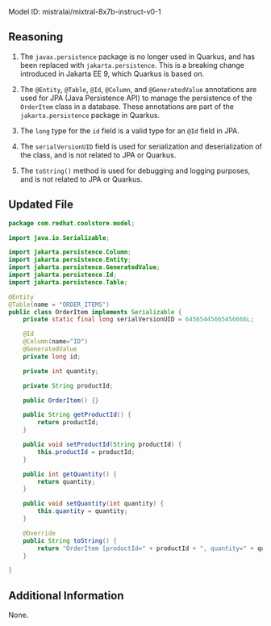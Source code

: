 Model ID: mistralai/mixtral-8x7b-instruct-v0-1

## Reasoning

1. The `javax.persistence` package is no longer used in Quarkus, and has been replaced with `jakarta.persistence`. This is a breaking change introduced in Jakarta EE 9, which Quarkus is based on.

2. The `@Entity`, `@Table`, `@Id`, `@Column`, and `@GeneratedValue` annotations are used for JPA (Java Persistence API) to manage the persistence of the `OrderItem` class in a database. These annotations are part of the `jakarta.persistence` package in Quarkus.

3. The `long` type for the `id` field is a valid type for an `@Id` field in JPA.

4. The `serialVersionUID` field is used for serialization and deserialization of the class, and is not related to JPA or Quarkus.

5. The `toString()` method is used for debugging and logging purposes, and is not related to JPA or Quarkus.

## Updated File

```java
package com.redhat.coolstore.model;

import java.io.Serializable;

import jakarta.persistence.Column;
import jakarta.persistence.Entity;
import jakarta.persistence.GeneratedValue;
import jakarta.persistence.Id;
import jakarta.persistence.Table;

@Entity
@Table(name = "ORDER_ITEMS")
public class OrderItem implements Serializable {
	private static final long serialVersionUID = 64565445665456666L;

	@Id
	@Column(name="ID")
	@GeneratedValue
	private long id;

	private int quantity;

	private String productId;

	public OrderItem() {}

	public String getProductId() {
		return productId;
	}

	public void setProductId(String productId) {
		this.productId = productId;
	}

	public int getQuantity() {
		return quantity;
	}

	public void setQuantity(int quantity) {
		this.quantity = quantity;
	}

	@Override
	public String toString() {
		return "OrderItem [productId=" + productId + ", quantity=" + quantity + "]";
	}

}
```

## Additional Information

None.